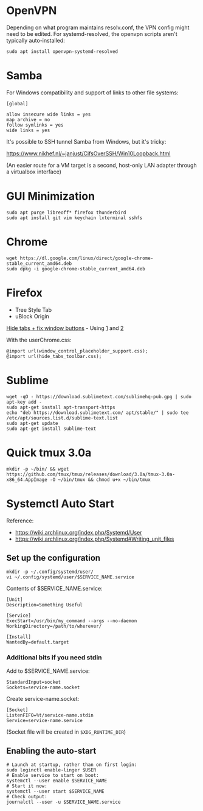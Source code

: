 # OpenVPN

Depending on what program maintains resolv.conf, the VPN config might need to be edited.
For systemd-resolved, the openvpn scripts aren't typically auto-installed:

```
sudo apt install openvpn-systemd-resolved
```

# Samba

For Windows compatibility and support of links to other file systems:

```
[global]

allow insecure wide links = yes
map archive = no
follow symlinks = yes
wide links = yes
```

It's possible to SSH tunnel Samba from Windows, but it's tricky:

https://www.nikhef.nl/~janjust/CifsOverSSH/Win10Loopback.html

(An easier route for a VM target is a second, host-only LAN adapter through a virtualbox interface)

# GUI Minimization

```
sudo apt purge libreoff* firefox thunderbird
sudo apt install git vim keychain lxterminal sshfs
```

# Chrome

```
wget https://dl.google.com/linux/direct/google-chrome-stable_current_amd64.deb
sudo dpkg -i google-chrome-stable_current_amd64.deb
```

# Firefox

- Tree Style Tab
- uBlock Origin

[Hide tabs + fix window buttons](https://github.com/MrOtherGuy/firefox-csshacks) - Using [1](https://github.com/MrOtherGuy/firefox-csshacks/blob/master/chrome/hide_tabs_toolbar.css) and [2](https://github.com/MrOtherGuy/firefox-csshacks/blob/master/chrome/window_control_placeholder_support.css)

With the userChrome.css:

```
@import url(window_control_placeholder_support.css);
@import url(hide_tabs_toolbar.css);
```

# Sublime

```
wget -qO - https://download.sublimetext.com/sublimehq-pub.gpg | sudo apt-key add -
sudo apt-get install apt-transport-https
echo "deb https://download.sublimetext.com/ apt/stable/" | sudo tee /etc/apt/sources.list.d/sublime-text.list
sudo apt-get update
sudo apt-get install sublime-text
```

# Quick tmux 3.0a

```
mkdir -p ~/bin/ && wget https://github.com/tmux/tmux/releases/download/3.0a/tmux-3.0a-x86_64.AppImage -O ~/bin/tmux && chmod u+x ~/bin/tmux
```


# Systemctl Auto Start

Reference:
- https://wiki.archlinux.org/index.php/Systemd/User
- https://wiki.archlinux.org/index.php/Systemd#Writing_unit_files

## Set up the configuration

```
mkdir -p ~/.config/systemd/user/
vi ~/.config/systemd/user/$SERVICE_NAME.service
```

Contents of $SERVICE_NAME.service:
```
[Unit]
Description=Something Useful

[Service]
ExecStart=/usr/bin/my_command --args --no-daemon
WorkingDirectory=/path/to/wherever/

[Install]
WantedBy=default.target
```

### Additional bits if you need stdin

Add to $SERVICE_NAME.service:

```
StandardInput=socket
Sockets=service-name.socket

```

Create service-name.socket:
```
[Socket]
ListenFIFO=%t/service-name.stdin
Service=service-name.service

```

(Socket file will be created in `$XDG_RUNTIME_DIR`)

## Enabling the auto-start

```
# Launch at startup, rather than on first login:
sudo loginctl enable-linger $USER
# Enable service to start on boot:
systemctl --user enable $SERVICE_NAME
# Start it now:
systemctl --user start $SERVICE_NAME
# Check output:
journalctl --user -u $SERVICE_NAME.service

```
